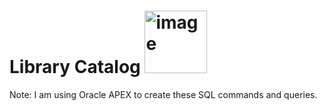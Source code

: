 # **Library Catalog** <img width="100" alt="image" src="https://github.com/LuseroNajera/SQL-Projects/assets/155403528/1df5805e-e494-40f2-a85e-9446b3dc9573">

Note: I am using Oracle APEX to create these SQL commands and queries. 

